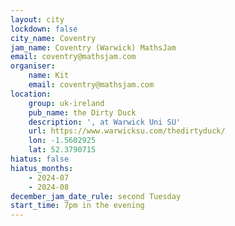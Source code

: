 ```yaml
---
layout: city
lockdown: false
city_name: Coventry
jam_name: Coventry (Warwick) MathsJam
email: coventry@mathsjam.com
organiser:
    name: Kit
    email: coventry@mathsjam.com
location:
    group: uk-ireland
    pub_name: the Dirty Duck
    description: ', at Warwick Uni SU'
    url: https://www.warwicksu.com/thedirtyduck/
    lon: -1.5602925
    lat: 52.3790715
hiatus: false
hiatus_months:
    - 2024-07
    - 2024-08
december_jam_date_rule: second Tuesday
start_time: 7pm in the evening
---
```


